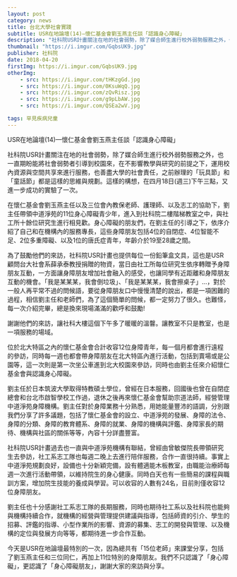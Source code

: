 ```yaml
---
layout: post
category: news
title: 台北大學社會實踐
subtitle: USR在地論壇(14)—懷仁基金會劉玉燕主任談「認識身心障礙」
description: "社科院USR計畫關注在地的社會弱勢，除了媒合師生進行校外弱勢服務之外，也一直期盼能將社會弱勢者引導到校園來..."
thumbnail: "https://i.imgur.com/GqbsUK9.jpg"
publisher: 社科院
date: 2018-04-20
firstImg: https://i.imgur.com/GqbsUK9.jpg
otherImg:
    - src: https://i.imgur.com/tHKzgGd.jpg
    - src: https://i.imgur.com/0KsuWqQ.jpg
    - src: https://i.imgur.com/zQvRisz.jpg
    - src: https://i.imgur.com/g9pLbAW.jpg
    - src: https://i.imgur.com/QSEa2wV.jpg

tags: 罕見疾病兒童
---
```


USR在地論壇(14)—懷仁基金會劉玉燕主任談「認識身心障礙」

社科院USR計畫關注在地的社會弱勢，除了媒合師生進行校外弱勢服務之外，也一直期盼能將社會弱勢者引導到校園來，在不影響教學與研究的前提之下，運用校內資源與空間共享來進行服務，也善盡大學的社會責任，之前辦理的「玩具節」和「童話節」都是這樣的思維與規劃。這樣的構想，在四月18日(週三)下午三點，又進一步成功的實驗了一次。

在懷仁基金會劉玉燕主任以及三位會內教保老師、護理師、以及志工的協助下，劉主任帶領中道淨苑的11位身心障礙青少年，進入到社科院二樓階梯教室之中，與社工所十餘位研究生進行相見歡。身心障礙的朋友們，在劉主任的引導之下，依序介紹了自己和在機構內的服務專長，這些身障朋友包括4位的自閉症、4位智能不足、2位多重障礙、以及1位的唐氏症青年，年齡介於19至28歲之間。

為了鼓勵他們的來訪，社科院USR計畫也提供每位一份鉛筆盒文具，這也是USR顧問台大社會系薛承泰教授捐贈的物資，當日由社工所每位研究生依序轉贈予身障朋友互動，一方面讓身障朋友增加社會融入的感受，也讓同學有近距離和身障朋友互動的機會。「我是某某某，我會倒垃圾」、「我是某某某，我會擦桌子」…，對於一般人再平常不過的問候語，要從身障朋友口中慢慢清楚的說出，都是一項困難的過程，相信劉主任和老師們，為了這個簡單的問候，都一定努力了很久。也難怪，每一次介紹完畢，總是換來現場滿滿的歡呼和鼓勵!

謝謝他們的來訪，讓社科大樓這個下午多了暖暖的溫韾。讓教室不只是教室，也是一項服務的場域。

位於北大特區之內的懷仁基金會合計收容12位身障青年，每一個月都會進行遠程的參訪，同時每一週也都會帶身障朋友在北大特區內進行活動，包括到賣場或是公園等，這一次則是第一次坐公車進到北大校園來參訪，同時也由劉主任來介紹懷仁基金會與認識身心障礙。

劉主任於日本筑波大學取得特教碩士學位，曾經在日本服務，回國後也曾在自閉症總會和台北市啟智學校工作過，退休之後再來懷仁基金會幫助宗道法師，經營管理中道淨苑身障機構。劉主任對於身障業務十分熟悉，用她能量豐沛的語調，分別跟我們分享了許多議題，包括了懷仁基金會的設立、中道淨苑的發展、身障的法令、身障的分類、身障的教育體系、身障的就業、身障的機構與評鑑、身障家長的期待、機構與社區的關係等等，內容十分詳盡豐富。

社科院USR計畫過去也一直與中道淨苑機構有聯結，曾經由曾敏傑院長帶領研究生去參訪，社工系志工隊也每週二晚上去進行陪伴服務，合作一直很持續。事實上中道淨苑規劃良好，設備也十分新穎完備，設有體適能木板教室，由職能治療師每週一次進行活動帶領，以維持院生的身心健康。同時白天也有一些簡易的課程與職訓方案，增加院生技能的養成與學習。可以收容的人數有24名，目前則僅收容12位身障朋友。

劉主任也十分感謝社工系志工隊的長期服務，同時也期待社工系以及社科院也能夠與機構持續合作，就機構的經營與管理提供建議與指導，包括師資的引介、學生的招募、評鑑的指導、小型作業所的影響、資源的募集、志工的開發與管理、以及機構的定位與發展方向等等，都期待進一步合作互動。

今天是USR在地論壇最特別的一次，因為總共有「15位老師」來課堂分享，包括了劉玉燕主任和三位同仁，再加上11位特別的身障朋友。我們不只認識了「身心障礙」，更認識了「身心障礙朋友」，謝謝大家的來訪與分享。